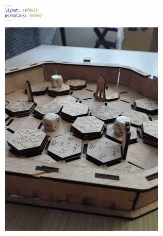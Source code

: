```yaml
---
layout: default
permalink: /home/
---
```


![Laser Cut Prototype v0](/assets/images/pics/2023-2-6-laser-cut-v0/0.jpg)
